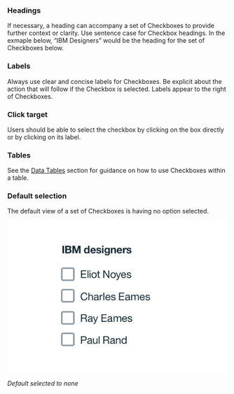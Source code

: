 ### Headings
If necessary, a heading can accompany a set of Checkboxes to provide further context or clarity. Use sentence case for Checkbox headings. In the exmaple below, “IBM Designers” would be the heading for the set of Checkboxes below.

### Labels
Always use clear and concise labels for Checkboxes. Be explicit about the action that will follow if the Checkbox is selected. Labels appear to the right of Checkboxes.

### Click target
Users should be able to select the checkbox by clicking on the box directly or by clicking on its label.

### Tables
See the [Data Tables](/components/data-tables/usage) section for guidance on how to use Checkboxes within a table.

### Default selection
The default view of a set of Checkboxes is having no option selected.


![checkbox example](images/checkbox-usage-1.png)

_Default selected to none_
